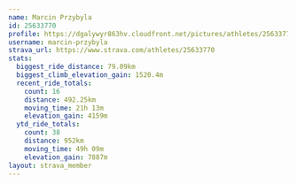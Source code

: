 ```yaml
---
name: Marcin Przybyla
id: 25633770
profile: https://dgalywyr863hv.cloudfront.net/pictures/athletes/25633770/12947173/2/large.jpg
username: marcin-przybyla
strava_url: https://www.strava.com/athletes/25633770
stats:
  biggest_ride_distance: 79.09km
  biggest_climb_elevation_gain: 1520.4m
  recent_ride_totals:
    count: 16
    distance: 492.25km
    moving_time: 21h 13m
    elevation_gain: 4159m
  ytd_ride_totals:
    count: 38
    distance: 952km
    moving_time: 49h 09m
    elevation_gain: 7887m
layout: strava_member
--- 
```

